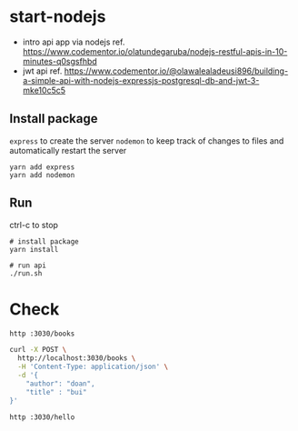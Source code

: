 # start-nodejs
- intro api app via nodejs ref. https://www.codementor.io/olatundegaruba/nodejs-restful-apis-in-10-minutes-q0sgsfhbd
- jwt api ref. https://www.codementor.io/@olawalealadeusi896/building-a-simple-api-with-nodejs-expressjs-postgresql-db-and-jwt-3-mke10c5c5
## Install package
`express` to create the server `nodemon` to keep track of changes to files and automatically restart the server
```
yarn add express
yarn add nodemon
```

## Run
ctrl-c to stop
```
# install package
yarn install

# run api
./run.sh
```

# Check

```bash
http :3030/books

curl -X POST \
  http://localhost:3030/books \
  -H 'Content-Type: application/json' \
  -d '{
	"author": "doan",
	"title" : "bui"
}'

http :3030/hello
```